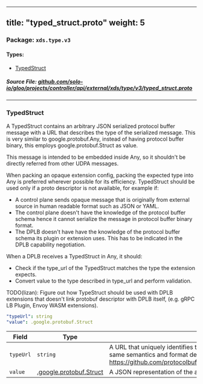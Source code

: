 
---
title: "typed_struct.proto"
weight: 5
---

<!-- Code generated by solo-kit. DO NOT EDIT. -->


### Package: `xds.type.v3` 
#### Types:


- [TypedStruct](#typedstruct)
  



##### Source File: [github.com/solo-io/gloo/projects/controller/api/external/xds/type/v3/typed_struct.proto](https://github.com/solo-io/gloo/blob/main/projects/controller/api/external/xds/type/v3/typed_struct.proto)





---
### TypedStruct

 
A TypedStruct contains an arbitrary JSON serialized protocol buffer message with a URL that
describes the type of the serialized message. This is very similar to google.protobuf.Any,
instead of having protocol buffer binary, this employs google.protobuf.Struct as value.

This message is intended to be embedded inside Any, so it shouldn't be directly referred
from other UDPA messages.

When packing an opaque extension config, packing the expected type into Any is preferred
wherever possible for its efficiency. TypedStruct should be used only if a proto descriptor
is not available, for example if:

- A control plane sends opaque message that is originally from external source in human readable
  format such as JSON or YAML.
- The control plane doesn't have the knowledge of the protocol buffer schema hence it cannot
  serialize the message in protocol buffer binary format.
- The DPLB doesn't have have the knowledge of the protocol buffer schema its plugin or extension
  uses. This has to be indicated in the DPLB capability negotiation.

When a DPLB receives a TypedStruct in Any, it should:
- Check if the type_url of the TypedStruct matches the type the extension expects.
- Convert value to the type described in type_url and perform validation.

TODO(lizan): Figure out how TypeStruct should be used with DPLB extensions that doesn't link
protobuf descriptor with DPLB itself, (e.g. gRPC LB Plugin, Envoy WASM extensions).

```yaml
"typeUrl": string
"value": .google.protobuf.Struct

```

| Field | Type | Description |
| ----- | ---- | ----------- | 
| `typeUrl` | `string` | A URL that uniquely identifies the type of the serialize protocol buffer message. This has same semantics and format described in google.protobuf.Any: https://github.com/protocolbuffers/protobuf/blob/master/src/google/protobuf/any.proto. |
| `value` | [.google.protobuf.Struct](https://developers.google.com/protocol-buffers/docs/reference/csharp/class/google/protobuf/well-known-types/struct) | A JSON representation of the above specified type. |





<!-- Start of HubSpot Embed Code -->
<script type="text/javascript" id="hs-script-loader" async defer src="//js.hs-scripts.com/5130874.js"></script>
<!-- End of HubSpot Embed Code -->
